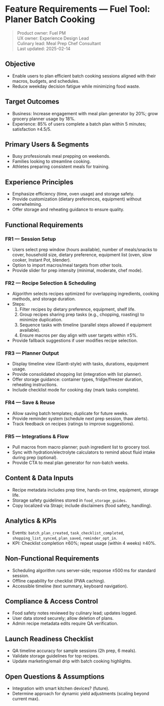 # Feature Requirements — Fuel Tool: Planer Batch Cooking

> Product owner: Fuel PM  
> UX owner: Experience Design Lead  
> Culinary lead: Meal Prep Chef Consultant  
> Last updated: 2025-02-14

## Objective
- Enable users to plan efficient batch cooking sessions aligned with their macros, budgets, and schedules.
- Reduce weekday decision fatigue while minimizing food waste.

## Target Outcomes
- Business: Increase engagement with meal plan generator by 20%; grow grocery planner usage by 18%.
- Experience: 85% of users complete a batch plan within 5 minutes; satisfaction ≥4.5/5.

## Primary Users & Segments
- Busy professionals meal prepping on weekends.
- Families looking to streamline cooking.
- Athletes preparing consistent meals for training.

## Experience Principles
- Emphasize efficiency (time, oven usage) and storage safety.
- Provide customization (dietary preferences, equipment) without overwhelming.
- Offer storage and reheating guidance to ensure quality.

## Functional Requirements

### FR1 — Session Setup
- Users select prep window (hours available), number of meals/snacks to cover, household size, dietary preference, equipment list (oven, slow cooker, Instant Pot, blender).
- Option to import macros/meal targets from other tools.
- Provide slider for prep intensity (minimal, moderate, chef mode).

### FR2 — Recipe Selection & Scheduling
- Algorithm selects recipes optimized for overlapping ingredients, cooking methods, and storage duration.
- Steps:
    1. Filter recipes by dietary preference, equipment, shelf life.
    2. Group recipes sharing prep tasks (e.g., chopping, roasting) to minimize duplication.
    3. Sequence tasks with timeline (parallel steps allowed if equipment available).
    4. Ensure macros per day align with user targets within ±5%.
- Provide fallback suggestions if user modifies recipe selection.

### FR3 — Planner Output
- Display timeline view (Gantt-style) with tasks, durations, equipment usage.
- Provide consolidated shopping list (integration with list planner).
- Offer storage guidance: container types, fridge/freezer duration, reheating instructions.
- Include checklist mode for cooking day (mark tasks complete).

### FR4 — Save & Reuse
- Allow saving batch templates; duplicate for future weeks.
- Provide reminder system (schedule next prep session, thaw alerts).
- Track feedback on recipes (ratings to improve suggestions).

### FR5 — Integrations & Flow
- Pull macros from macro planner; push ingredient list to grocery tool.
- Sync with hydration/electrolyte calculators to remind about fluid intake during prep (optional).
- Provide CTA to meal plan generator for non-batch weeks.

## Content & Data Inputs
- Recipe metadata includes prep time, hands-on time, equipment, storage life.
- Storage safety guidelines stored in `food_storage_guides`.
- Copy localized via Strapi; include disclaimers (food safety, handling).

## Analytics & KPIs
- Events: `batch_plan_created`, `task_checklist_completed`, `shopping_list_synced`, `plan_saved`, `reminder_opt_in`.
- KPI: Checklist completion ≥60%; repeat usage (within 4 weeks) ≥40%.

## Non-Functional Requirements
- Scheduling algorithm runs server-side; response ≤500 ms for standard session.
- Offline capability for checklist (PWA caching).
- Accessible timeline (text summary, keyboard navigation).

## Compliance & Access Control
- Food safety notes reviewed by culinary lead; updates logged.
- User data stored securely; allow deletion of plans.
- Admin recipe metadata edits require QA verification.

## Launch Readiness Checklist
- QA timeline accuracy for sample sessions (2h prep, 6 meals).
- Validate storage guidelines for top recipes.
- Update marketing/email drip with batch cooking highlights.

## Open Questions & Assumptions
- Integration with smart kitchen devices? (future).
- Determine approach for dynamic yield adjustments (scaling beyond current max).
